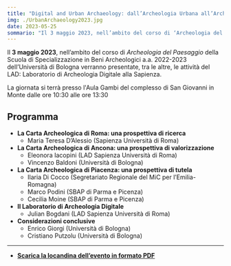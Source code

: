 ```yaml
---
title: "Digital and Urban Archaeology: dall’Archeologia Urbana all’Archeologia Digitale"
img: ./UrbanArchaeology2023.jpg
date: 2023-05-25
sommario: "Il 3 maggio 2023, nell’ambito del corso di ‘Archeologia del Paesaggio’ della Scuola di Specializzazione in Beni Archeologici 2022-2023 dell’Università di Bologna verranno presentate le attività del LAD: Laboratorio di Archeologia Digitale alla Sapienza"
---
```



Il **3 maggio 2023**, nell’ambito del corso di *Archeologia del Paesaggio* della Scuola di Specializzazione in Beni Archeologici a.a. 2022-2023 dell’Università di Bologna verranno presentate, tra le altre, le attività del LAD: Laboratorio di Archeologia Digitale alla Sapienza.

La giornata si terrà presso l'Aula Gambi del complesso di San Giovanni in Monte dalle ore 10:30 alle ore 13:30

## Programma

- **La Carta Archeologica di Roma: una prospettiva di ricerca**
  - Maria Teresa D’Alessio (Sapienza Università di Roma)
- **La Carta Archeologica di Ancona: una prospettiva di valorizzazione**
  - Eleonora Iacopini (LAD Sapienza Università di Roma)
  - Vincenzo Baldoni (Università di Bologna)
- **La Carta Archeologica di Piacenza: una prospettiva di tutela**
  - Ilaria Di Cocco (Segretariato Regionale del MiC per l’Emilia-Romagna)
  - Marco Podini (SBAP di Parma e Picenza)
  - Cecilia Moine (SBAP di Parma e Picenza)
- **Il Laboratorio di Archeologia Digitale**
  - Julian Bogdani (LAD Sapienza Università di Roma)
- **Considerazioni conclusive**
  - Enrico Giorgi (Università di Bologna)
  - Cristiano Putzolu (Università di Bologna)

---

- [**Scarica la locandina dell’evento in formato PDF**](./UrbanArchaeology2023.pdf)



